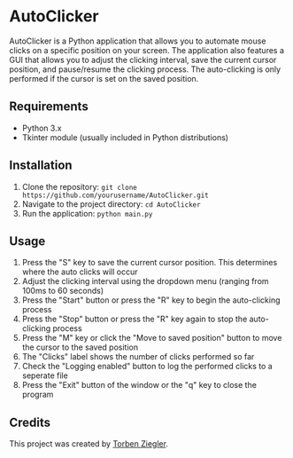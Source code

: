 # AutoClicker

AutoClicker is a Python application that allows you to automate mouse clicks on a specific position on your screen. The application also features a GUI that allows you to adjust the clicking interval, save the current cursor position, and pause/resume the clicking process. The auto-clicking is only performed if the cursor is set on the saved position.

## Requirements

- Python 3.x
- Tkinter module (usually included in Python distributions)

## Installation

1. Clone the repository: `git clone https://github.com/yourusername/AutoClicker.git`
2. Navigate to the project directory: `cd AutoClicker`
3. Run the application: `python main.py`

## Usage

1. Press the "S" key to save the current cursor position. This determines where the auto clicks will occur
2. Adjust the clicking interval using the dropdown menu (ranging from 100ms to 60 seconds)
3. Press the "Start" button or press the "R" key to begin the auto-clicking process
4. Press the "Stop" button or press the "R" key again to stop the auto-clicking process
5. Press the "M" key or click the "Move to saved position" button to move the cursor to the saved position
6. The "Clicks" label shows the number of clicks performed so far
7. Check the "Logging enabled" button to log the performed clicks to a seperate file
8. Press the "Exit" button of the window or the "q" key to close the program

## Credits

This project was created by [Torben Ziegler](https://github.com/torbenziegler).
